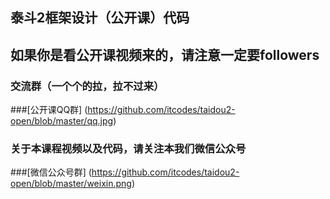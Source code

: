 ## 泰斗2框架设计（公开课）代码
## 如果你是看公开课视频来的，请注意一定要followers
### 交流群（一个个的拉，拉不过来）
###[公开课QQ群] (https://github.com/itcodes/taidou2-open/blob/master/qq.jpg)
### 关于本课程视频以及代码，请关注本我们微信公众号
###[微信公众号群] (https://github.com/itcodes/taidou2-open/blob/master/weixin.png)
